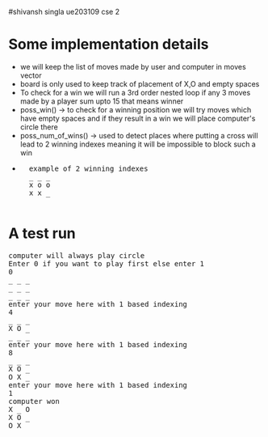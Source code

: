 #shivansh singla ue203109 cse 2

# Some implementation details
<ul>
<li>we will keep the list of moves made by user and computer in moves vector</li>
<li>board is only used to keep track of placement of X,O and empty spaces</li>
<li>To check for a win we will run a 3rd order nested loop if any 3 moves made by a player sum upto 15 that means winner</li>
<li>poss_win() -> to check for a winning position we will try moves which have empty spaces and if they result in a win we will place computer's circle there</li>
<li>poss_num_of_wins() -> used to detect places where putting a cross will lead to 2 winning indexes meaning it will be impossible to block such a win</li>
<li> 
 <pre>
  example of 2 winning indexes
  _ _ _
  x o o
  x x _
  </pre>
</ul>

# A test run

<pre>
computer will always play circle
Enter 0 if you want to play first else enter 1
0
_ _ _ 
_ _ _ 
_ _ _ 
enter your move here with 1 based indexing
4
_ _ _ 
X O _ 
_ _ _ 
enter your move here with 1 based indexing
8
_ _ _ 
X O _ 
O X _ 
enter your move here with 1 based indexing
1
computer won
X _ O 
X O _ 
O X _ 
</pre>
